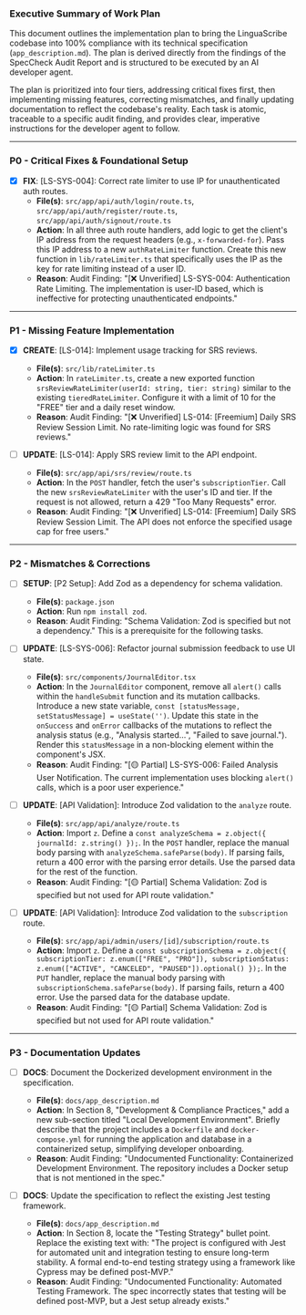 ### Executive Summary of Work Plan

This document outlines the implementation plan to bring the LinguaScribe codebase into 100% compliance with its technical specification (`app_description.md`). The plan is derived directly from the findings of the SpecCheck Audit Report and is structured to be executed by an AI developer agent.

The plan is prioritized into four tiers, addressing critical fixes first, then implementing missing features, correcting mismatches, and finally updating documentation to reflect the codebase's reality. Each task is atomic, traceable to a specific audit finding, and provides clear, imperative instructions for the developer agent to follow.

---

### **P0 - Critical Fixes & Foundational Setup**

- [x] **FIX**: [LS-SYS-004]: Correct rate limiter to use IP for unauthenticated auth routes.
    - **File(s)**: `src/app/api/auth/login/route.ts`, `src/app/api/auth/register/route.ts`, `src/app/api/auth/signout/route.ts`
    - **Action**: In all three auth route handlers, add logic to get the client's IP address from the request headers (e.g., `x-forwarded-for`). Pass this IP address to a new `authRateLimiter` function. Create this new function in `lib/rateLimiter.ts` that specifically uses the IP as the key for rate limiting instead of a user ID.
    - **Reason**: Audit Finding: "[❌ Unverified] LS-SYS-004: Authentication Rate Limiting. The implementation is user-ID based, which is ineffective for protecting unauthenticated endpoints."

---

### **P1 - Missing Feature Implementation**

- [x] **CREATE**: [LS-014]: Implement usage tracking for SRS reviews.
    - **File(s)**: `src/lib/rateLimiter.ts`
    - **Action**: In `rateLimiter.ts`, create a new exported function `srsReviewRateLimiter(userId: string, tier: string)` similar to the existing `tieredRateLimiter`. Configure it with a limit of 10 for the "FREE" tier and a daily reset window.
    - **Reason**: Audit Finding: "[❌ Unverified] LS-014: [Freemium] Daily SRS Review Session Limit. No rate-limiting logic was found for SRS reviews."

- [ ] **UPDATE**: [LS-014]: Apply SRS review limit to the API endpoint.
    - **File(s)**: `src/app/api/srs/review/route.ts`
    - **Action**: In the `POST` handler, fetch the user's `subscriptionTier`. Call the new `srsReviewRateLimiter` with the user's ID and tier. If the request is not allowed, return a 429 "Too Many Requests" error.
    - **Reason**: Audit Finding: "[❌ Unverified] LS-014: [Freemium] Daily SRS Review Session Limit. The API does not enforce the specified usage cap for free users."

---

### **P2 - Mismatches & Corrections**

- [ ] **SETUP**: [P2 Setup]: Add Zod as a dependency for schema validation.
    - **File(s)**: `package.json`
    - **Action**: Run `npm install zod`.
    - **Reason**: Audit Finding: "Schema Validation: Zod is specified but not a dependency." This is a prerequisite for the following tasks.

- [ ] **UPDATE**: [LS-SYS-006]: Refactor journal submission feedback to use UI state.
    - **File(s)**: `src/components/JournalEditor.tsx`
    - **Action**: In the `JournalEditor` component, remove all `alert()` calls within the `handleSubmit` function and its mutation callbacks. Introduce a new state variable, `const [statusMessage, setStatusMessage] = useState('')`. Update this state in the `onSuccess` and `onError` callbacks of the mutations to reflect the analysis status (e.g., "Analysis started...", "Failed to save journal."). Render this `statusMessage` in a non-blocking element within the component's JSX.
    - **Reason**: Audit Finding: "[🟡 Partial] LS-SYS-006: Failed Analysis User Notification. The current implementation uses blocking `alert()` calls, which is a poor user experience."

- [ ] **UPDATE**: [API Validation]: Introduce Zod validation to the `analyze` route.
    - **File(s)**: `src/app/api/analyze/route.ts`
    - **Action**: Import `z`. Define a `const analyzeSchema = z.object({ journalId: z.string() });`. In the `POST` handler, replace the manual body parsing with `analyzeSchema.safeParse(body)`. If parsing fails, return a 400 error with the parsing error details. Use the parsed data for the rest of the function.
    - **Reason**: Audit Finding: "[🟡 Partial] Schema Validation: Zod is specified but not used for API route validation."

- [ ] **UPDATE**: [API Validation]: Introduce Zod validation to the `subscription` route.
    - **File(s)**: `src/app/api/admin/users/[id]/subscription/route.ts`
    - **Action**: Import `z`. Define a `const subscriptionSchema = z.object({ subscriptionTier: z.enum(["FREE", "PRO"]), subscriptionStatus: z.enum(["ACTIVE", "CANCELED", "PAUSED"]).optional() });`. In the `PUT` handler, replace the manual body parsing with `subscriptionSchema.safeParse(body)`. If parsing fails, return a 400 error. Use the parsed data for the database update.
    - **Reason**: Audit Finding: "[🟡 Partial] Schema Validation: Zod is specified but not used for API route validation."

---

### **P3 - Documentation Updates**

- [ ] **DOCS**: Document the Dockerized development environment in the specification.
    - **File(s)**: `docs/app_description.md`
    - **Action**: In Section 8, "Development & Compliance Practices," add a new sub-section titled "Local Development Environment". Briefly describe that the project includes a `Dockerfile` and `docker-compose.yml` for running the application and database in a containerized setup, simplifying developer onboarding.
    - **Reason**: Audit Finding: "Undocumented Functionality: Containerized Development Environment. The repository includes a Docker setup that is not mentioned in the spec."

- [ ] **DOCS**: Update the specification to reflect the existing Jest testing framework.
    - **File(s)**: `docs/app_description.md`
    - **Action**: In Section 8, locate the "Testing Strategy" bullet point. Replace the existing text with: "The project is configured with Jest for automated unit and integration testing to ensure long-term stability. A formal end-to-end testing strategy using a framework like Cypress may be defined post-MVP."
    - **Reason**: Audit Finding: "Undocumented Functionality: Automated Testing Framework. The spec incorrectly states that testing will be defined post-MVP, but a Jest setup already exists."